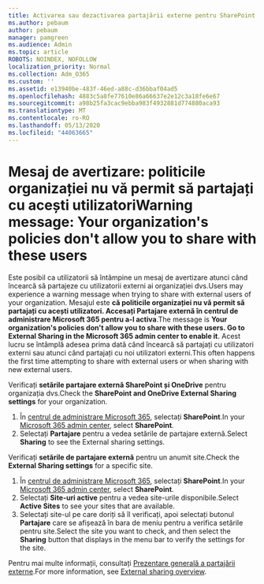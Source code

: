 ```yaml
---
title: Activarea sau dezactivarea partajării externe pentru SharePoint
ms.author: pebaum
author: pebaum
manager: pamgreen
ms.audience: Admin
ms.topic: article
ROBOTS: NOINDEX, NOFOLLOW
localization_priority: Normal
ms.collection: Adm_O365
ms.custom: ''
ms.assetid: e13940be-483f-46ed-a88c-d36bbaf04ad5
ms.openlocfilehash: 4883c5a8fe77610e86a66637e2e12c3a18fe6e67
ms.sourcegitcommit: a98b25fa3cac9ebba983f4932881d774880aca93
ms.translationtype: MT
ms.contentlocale: ro-RO
ms.lasthandoff: 05/13/2020
ms.locfileid: "44063665"
---
```

# <a name="warning-message-your-organizations-policies-dont-allow-you-to-share-with-these-users"></a><span data-ttu-id="b8462-102">Mesaj de avertizare: politicile organizației nu vă permit să partajați cu acești utilizatori</span><span class="sxs-lookup"><span data-stu-id="b8462-102">Warning message: Your organization's policies don't allow you to share with these users</span></span>

<span data-ttu-id="b8462-103">Este posibil ca utilizatorii să întâmpine un mesaj de avertizare atunci când încearcă să partajeze cu utilizatorii externi ai organizației dvs.</span><span class="sxs-lookup"><span data-stu-id="b8462-103">Users may experience a warning message when trying to share with external users of your organization.</span></span> <span data-ttu-id="b8462-104">Mesajul este **că politicile organizației nu vă permit să partajați cu acești utilizatori. Accesați Partajare externă în centrul de administrare Microsoft 365 pentru a-l activa**.</span><span class="sxs-lookup"><span data-stu-id="b8462-104">The message is **Your organization's policies don't allow you to share with these users. Go to External Sharing in the Microsoft 365 admin center to enable it**.</span></span> <span data-ttu-id="b8462-105">Acest lucru se întâmplă adesea prima dată când încearcă să partajați cu utilizatori externi sau atunci când partajați cu noi utilizatori externi.</span><span class="sxs-lookup"><span data-stu-id="b8462-105">This often happens the first time attempting to share with external users or when sharing with new external users.</span></span>

<span data-ttu-id="b8462-106">Verificați **setările partajare externă SharePoint și OneDrive** pentru organizația dvs.</span><span class="sxs-lookup"><span data-stu-id="b8462-106">Check the **SharePoint and OneDrive External Sharing settings** for your organization.</span></span>

1. <span data-ttu-id="b8462-107">În [centrul de administrare Microsoft 365](https://admin.microsoft.com/AdminPortal/Home#/homepage">https://admin.microsoft.com/), selectați **SharePoint**.</span><span class="sxs-lookup"><span data-stu-id="b8462-107">In your [Microsoft 365 admin center](https://admin.microsoft.com/AdminPortal/Home#/homepage">https://admin.microsoft.com/), select **SharePoint**.</span></span>
3. <span data-ttu-id="b8462-108">Selectați **Partajare** pentru a vedea setările de partajare externă.</span><span class="sxs-lookup"><span data-stu-id="b8462-108">Select **Sharing** to see the External sharing settings.</span></span>

<span data-ttu-id="b8462-109">Verificați **setările de partajare externă** pentru un anumit site.</span><span class="sxs-lookup"><span data-stu-id="b8462-109">Check the **External Sharing settings** for a specific site.</span></span>

1. <span data-ttu-id="b8462-110">În [centrul de administrare Microsoft 365](https://admin.microsoft.com/AdminPortal/Home#/homepage">https://admin.microsoft.com/), selectați **SharePoint**.</span><span class="sxs-lookup"><span data-stu-id="b8462-110">In your [Microsoft 365 admin center](https://admin.microsoft.com/AdminPortal/Home#/homepage">https://admin.microsoft.com/), select **SharePoint**.</span></span>
2. <span data-ttu-id="b8462-111">Selectați **Site-uri active** pentru a vedea site-urile disponibile.</span><span class="sxs-lookup"><span data-stu-id="b8462-111">Select **Active Sites** to see your sites that are available.</span></span>
3. <span data-ttu-id="b8462-112">Selectați site-ul pe care doriți să îl verificați, apoi selectați butonul **Partajare** care se afișează în bara de meniu pentru a verifica setările pentru site.</span><span class="sxs-lookup"><span data-stu-id="b8462-112">Select the site you want to check, and then select the **Sharing** button that displays in the menu bar to verify the settings for the site.</span></span>

<span data-ttu-id="b8462-113">Pentru mai multe informații, consultați [Prezentare generală a partajării externe](https://docs.microsoft.com/sharepoint/external-sharing-overview).</span><span class="sxs-lookup"><span data-stu-id="b8462-113">For more information, see [External sharing overview](https://docs.microsoft.com/sharepoint/external-sharing-overview).</span></span>